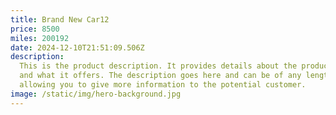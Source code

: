 ```yaml
---
title: Brand New Car12
price: 8500
miles: 200192
date: 2024-12-10T21:51:09.506Z
description:
  This is the product description. It provides details about the product
  and what it offers. The description goes here and can be of any length,
  allowing you to give more information to the potential customer.
image: /static/img/hero-background.jpg
---
```

